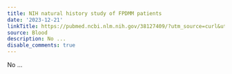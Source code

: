 ```yaml
---
title: NIH natural history study of FPDMM patients
date: '2023-12-21'
linkTitle: https://pubmed.ncbi.nlm.nih.gov/38127409/?utm_source=curl&utm_medium=rss&utm_campaign=journals&utm_content=7603509&fc=None&ff=20231222170702&v=2.18.0
source: Blood
description: No ...
disable_comments: true
---
```

No ...